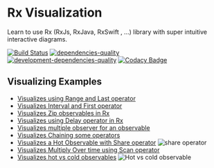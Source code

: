 # Rx Visualization

Learn to use Rx (RxJs, RxJava, RxSwift , ...) library with super intuitive interactive diagrams.

[![Build Status][travis-image]][travis-url]
[![dependencies-quality]( https://david-dm.org/fingerpich/rx-visualization.svg)](https://david-dm.org/fingerpich/rx-visualization)
[![development-dependencies-quality](https://david-dm.org/fingerpich/rx-visualization/dev-status.svg)](https://david-dm.org/fingerpich/rx-visualization#info=devDependencies)
[![Codacy Badge](https://api.codacy.com/project/badge/Grade/3a50eeb043584886b60f961426032030)](https://www.codacy.com/app/zarei-bs/rx-studio?utm_source=github.com&amp;utm_medium=referral&amp;utm_content=fingerpich/rx-studio&amp;utm_campaign=Badge_Grade)

## Visualizing Examples
 - [Visualizes using Range and Last operator](https://fingerpich.github.io/rx-visualization/load/%7B%22nodes%22:%5B%7B%22id%22:2,%22x%22:348,%22y%22:233,%22node_type%22:%22Range%22,%22properties%22:%7B%22start%22:0,%22count%22:3%7D%7D,%7B%22id%22:3,%22x%22:606,%22y%22:234,%22node_type%22:%22Last%22,%22properties%22:%7B%22filter%22:0%7D%7D,%7B%22id%22:4,%22x%22:480,%22y%22:413,%22node_type%22:%22Subscribe%22,%22properties%22:%7B%7D%7D%5D,%22edges%22:%5B%7B%22source%22:2,%22target%22:3%7D,%7B%22source%22:3,%22target%22:4%7D%5D%7D)
 - [Visualizes Interval and First operator](https://fingerpich.github.io/rx-visualization/load/{"nodes":[{"id":1,"x":649.5,"y":279,"node_type":"Subscribe","properties":{}},{"id":2,"x":389,"y":332,"node_type":"Interval","properties":{"interval":500}},{"id":3,"x":570,"y":483,"node_type":"First","properties":{"filter":0}}],"edges":[{"source":2,"target":3},{"source":3,"target":1}]})
 - [Visualizes Zip observables in Rx](https://fingerpich.github.io/rx-visualization/load/{"nodes":[{"id":1,"x":269.5,"y":284,"node_type":"Subscribe","properties":{}},{"id":2,"x":625,"y":126,"node_type":"Range","properties":{"start":10,"count":9}},{"id":3,"x":628,"y":422,"node_type":"Interval","properties":{"interval":500}},{"id":5,"x":477,"y":284,"node_type":"Zip","properties":{"zipFunction":0}}],"edges":[{"source":2,"target":5},{"source":3,"target":5},{"source":5,"target":1}]})
 - [Visualizes using Delay operator in Rx](https://fingerpich.github.io/rx-visualization/load/{"nodes":[{"id":1,"x":430,"y":333,"node_type":"Subscribe","properties":{}},{"id":2,"x":329,"y":172,"node_type":"Delay","properties":{"delay":1000}},{"id":3,"x":517,"y":86,"node_type":"Range","properties":{"start":0,"count":3}},{"id":4,"x":667,"y":327,"node_type":"Subscribe","properties":{}}],"edges":[{"source":2,"target":1},{"source":3,"target":4},{"source":3,"target":2}]})
 - [Visualizes multiple observer for an observable](https://fingerpich.github.io/rx-visualization/load/{"nodes":[{"id":1,"x":834,"y":366,"node_type":"Subscribe","properties":{}},{"id":2,"x":530,"y":103,"node_type":"Range","properties":{"start":0,"count":3}},{"id":3,"x":619,"y":383,"node_type":"Subscribe","properties":{}},{"id":4,"x":423,"y":378,"node_type":"Subscribe","properties":{}},{"id":5,"x":306,"y":162,"node_type":"Map","properties":{"mapFunc":0}},{"id":6,"x":197,"y":343,"node_type":"Subscribe","properties":{}},{"id":7,"x":752,"y":182,"node_type":"Last","properties":{"filter":0}}],"edges":[{"source":2,"target":4},{"source":2,"target":3},{"source":2,"target":5},{"source":5,"target":6},{"source":7,"target":1},{"source":2,"target":7}]})
 - [Visualizes Chaining some operators](https://fingerpich.github.io/rx-visualization/load/{"nodes":[{"id":1,"x":579.5,"y":462,"node_type":"Subscribe","properties":{}},{"id":3,"x":579,"y":168,"node_type":"Filter","properties":{"filter":"3"}},{"id":4,"x":680,"y":311,"node_type":"First","properties":{"filter":0}},{"id":5,"x":399,"y":167,"node_type":"Map","properties":{"mapFunc":"1"}},{"id":7,"x":399,"y":471,"node_type":"Range","properties":{"start":1,"count":16}},{"id":8,"x":289,"y":312,"node_type":"Filter","properties":{"filter":"1"}}],"edges":[{"source":5,"target":3},{"source":3,"target":4},{"source":4,"target":1},{"source":7,"target":8},{"source":8,"target":5}]})
 - [Visualizes a Hot Observable with Share operator](https://fingerpich.github.io/rx-visualization/load/{"nodes":[{"id":1,"x":247.66666666666674,"y":212.27035522460938,"node_type":"Subscribe","properties":{}},{"id":3,"x":663.2308959960938,"y":215.76333618164062,"node_type":"Subscribe","properties":{}},{"id":5,"x":453,"y":446,"node_type":"Share","properties":{}},{"id":6,"x":454,"y":86,"node_type":"Timer","properties":{"delay":200,"interval":500}},{"id":7,"x":455,"y":270,"node_type":"Take","properties":{"itemCount":21}}],"edges":[{"source":5,"target":1},{"source":5,"target":3},{"source":6,"target":7},{"source":7,"target":5}]})
 ![share operator](https://github.com/fingerpich/rx-visualization/blob/master/assets/share-operator.gif)
 - [Visualizes Multiply Over time using Scan operator](https://fingerpich.github.io/rx-visualization/load/%7B"nodes":%5B%7B"id":1,"x":276.6666666666667,"y":180,"node_type":"Subscribe","properties":%7B%7D%7D,%7B"id":2,"x":399,"y":376,"node_type":"Scan","properties":%7B"accumulator":"1","seed":1%7D%7D,%7B"id":3,"x":636,"y":125,"node_type":"Interval","properties":%7B"interval":500%7D%7D,%7B"id":4,"x":548,"y":224,"node_type":"Skip","properties":%7B"itemCount":1%7D%7D%5D,"edges":%5B%7B"source":2,"target":1%7D,%7B"source":3,"target":4%7D,%7B"source":4,"target":2%7D%5D%7D)
 - [Visualizes hot vs cold observables](https://fingerpich.github.io/rx-visualization/load/{"nodes":[{"id":1,"x":134.66666666666669,"y":502,"node_type":"Subscribe","properties":{}},{"id":2,"x":320,"y":494,"node_type":"Subscribe","properties":{}},{"id":3,"x":231,"y":74,"node_type":"Timer","properties":{"delay":200,"interval":500}},{"id":4,"x":233,"y":219.450439453125,"node_type":"Take","properties":{"itemCount":2}},{"id":5,"x":231.7747802734375,"y":365.5900573730469,"node_type":"Share","properties":{}},{"id":6,"x":771,"y":460,"node_type":"Subscribe","properties":{}},{"id":7,"x":680.6756591796875,"y":115,"node_type":"Timer","properties":{"delay":200,"interval":500}},{"id":8,"x":685.1260986328125,"y":289.2252197265625,"node_type":"Take","properties":{"itemCount":2}},{"id":9,"x":582,"y":462,"node_type":"Subscribe","properties":{}}],"edges":[{"source":5,"target":2},{"source":5,"target":1},{"source":4,"target":5},{"source":3,"target":4},{"source":7,"target":8},{"source":8,"target":6},{"source":8,"target":9}]})
![Hot vs cold observable](https://github.com/fingerpich/rx-visualization/blob/master/assets/hot-vs-cold-observables.gif)

[travis-url]: https://travis-ci.org/fingerpich/rx-visualization
[travis-image]: https://travis-ci.org/fingerpich/rx-visualization.png?branch=master
